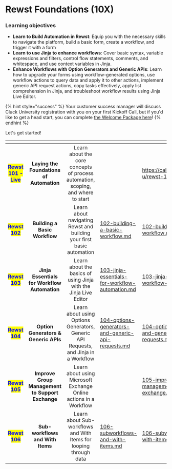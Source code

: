 # Rewst Foundations (10X)

### Learning objectives

* **Learn to Build Automation in Rewst**: Equip you with the necessary skills to navigate the platform, build a basic form, create a workflow, and trigger it with a form
* **Learn to use Jinja to enhance workflows**: Cover basic syntax, variable expressions and filters, control flow statements, comments, and whitespace, and use context variables in Jinja.
* **Enhance Workflows with Option Generators and Generic APIs**: Learn how to upgrade your forms using workflow-generated options, use workflow actions to query data and apply it to other actions, implement generic API request actions, copy tasks effectively, apply list comprehension in Jinja, and troubleshoot workflow results using Jinja Live Editor.

{% hint style="success" %}
Your customer success manager will discuss Cluck University registration with you on your first Kickoff Call, but if you'd like to get a head start, you can complete [the Welcome Package here](https://app.rewst.io/form/40c82e64-9976-4253-baf4-55421a2a2c3f)!
{% endhint %}

Let's get started!

<table data-view="cards"><thead><tr><th align="center"></th><th align="center"></th><th align="center"></th><th data-hidden data-type="content-ref"></th><th data-hidden data-card-target data-type="content-ref"></th></tr></thead><tbody><tr><td align="center"><mark style="color:blue;"><strong>Rewst 101 - Live</strong></mark></td><td align="center"><strong>Laying the Foundations of Automation</strong></td><td align="center">Learn about the core concepts of process automation, scoping, and where to start</td><td></td><td><a href="https://calendly.com/cluck-u/rewst-101">https://calendly.com/cluck-u/rewst-101</a></td></tr><tr><td align="center"><mark style="color:blue;"><strong>Rewst 102</strong></mark></td><td align="center"><strong>Building a Basic Workflow</strong></td><td align="center">Learn about navigating Rewst and building your first basic automation</td><td><a href="102-building-a-basic-workflow.md">102-building-a-basic-workflow.md</a></td><td><a href="102-building-a-basic-workflow.md">102-building-a-basic-workflow.md</a></td></tr><tr><td align="center"><mark style="color:blue;"><strong>Rewst 103</strong></mark></td><td align="center"><strong>Jinja Essentials for Workflow Automation</strong></td><td align="center">Learn about the basics of using Jinja with the Jinja Live Editor</td><td><a href="103-jinja-essentials-for-workflow-automation.md">103-jinja-essentials-for-workflow-automation.md</a></td><td><a href="103-jinja-essentials-for-workflow-automation.md">103-jinja-essentials-for-workflow-automation.md</a></td></tr><tr><td align="center"><mark style="color:blue;"><strong>Rewst 104</strong></mark></td><td align="center"><strong>Option Generators &#x26; Generic APIs</strong></td><td align="center">Learn about using Options Generators, Generic API Requests, and Jinja in a Workflow</td><td><a href="104-options-generators-and-generic-api-requests.md">104-options-generators-and-generic-api-requests.md</a></td><td><a href="104-options-generators-and-generic-api-requests.md">104-options-generators-and-generic-api-requests.md</a></td></tr><tr><td align="center"><mark style="color:blue;"><strong>Rewst 105</strong></mark></td><td align="center"><strong>Improve Group Management to Support Exchange</strong></td><td align="center">Learn about using Microsoft Exchange Online actions in a Workflow</td><td></td><td><a href="105-improve-group-management-to-support-exchange.md">105-improve-group-management-to-support-exchange.md</a></td></tr><tr><td align="center"><mark style="color:blue;"><strong>Rewst 106</strong></mark></td><td align="center"><strong>Sub-workflows and With Items</strong></td><td align="center">Learn about Sub-workflows and With Items for looping through data</td><td><a href="106-subworkflows-and-with-items.md">106-subworkflows-and-with-items.md</a></td><td><a href="106-subworkflows-and-with-items.md">106-subworkflows-and-with-items.md</a></td></tr></tbody></table>
